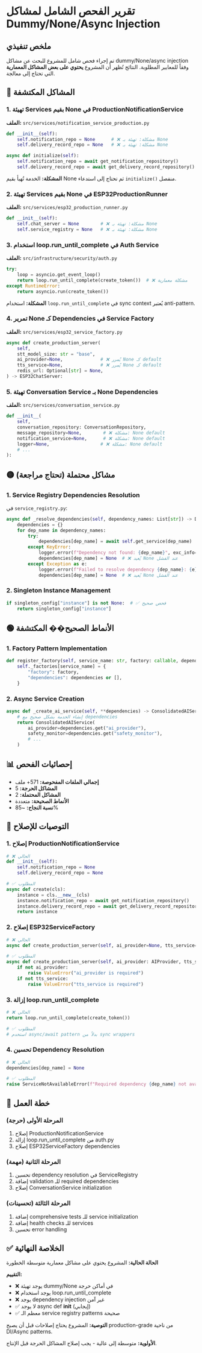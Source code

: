 # تقرير الفحص الشامل لمشاكل Dummy/None/Async Injection

## ملخص تنفيذي

تم إجراء فحص شامل للمشروع للبحث عن مشاكل dummy/None/async injection وفقاً للمعايير المطلوبة. النتائج تُظهر أن المشروع **يحتوي على بعض المشاكل المعمارية** التي تحتاج إلى معالجة.

## 🔴 المشاكل المكتشفة

### 1. تهيئة Services بقيم None في ProductionNotificationService

**الملف:** `src/services/notification_service_production.py`

```python
def __init__(self):
    self.notification_repo = None      # ❌ مشكلة: تهيئة بـ None
    self.delivery_record_repo = None   # ❌ مشكلة: تهيئة بـ None

async def initialize(self):
    self.notification_repo = await get_notification_repository()
    self.delivery_record_repo = await get_delivery_record_repository()
```

**المشكلة:** الخدمة تُهيأ بقيم None ثم تحتاج إلى استدعاء `initialize()` منفصل.

### 2. تهيئة Services بقيم None في ESP32ProductionRunner

**الملف:** `src/services/esp32_production_runner.py`

```python
def __init__(self):
    self.chat_server = None        # ❌ مشكلة: تهيئة بـ None
    self.service_registry = None   # ❌ مشكلة: تهيئة بـ None
```

### 3. استخدام loop.run_until_complete في Auth Service

**الملف:** `src/infrastructure/security/auth.py`

```python
try:
    loop = asyncio.get_event_loop()
    return loop.run_until_complete(create_token())  # ❌ مشكلة معمارية
except RuntimeError:
    return asyncio.run(create_token())
```

**المشكلة:** استخدام `loop.run_until_complete` في sync context يُعتبر anti-pattern.

### 4. تمرير None كـ Dependencies في Service Factory

**الملف:** `src/services/esp32_service_factory.py`

```python
async def create_production_server(
    self,
    stt_model_size: str = "base",
    ai_provider=None,              # ❌ يُمرر None كـ default
    tts_service=None,              # ❌ يُمرر None كـ default
    redis_url: Optional[str] = None,
) -> ESP32ChatServer:
```

### 5. تهيئة Conversation Service بـ None Dependencies

**الملف:** `src/services/conversation_service.py`

```python
def __init__(
    self,
    conversation_repository: ConversationRepository,
    message_repository=None,        # ❌ مشكلة: None default
    notification_service=None,      # ❌ مشكلة: None default
    logger=None,                   # ❌ مشكلة: None default
    # ...
):
```

## 🟡 مشاكل محتملة (تحتاج مراجعة)

### 1. Service Registry Dependencies Resolution

في `service_registry.py`:

```python
async def _resolve_dependencies(self, dependency_names: List[str]) -> Dict[str, Any]:
    dependencies = {}
    for dep_name in dependency_names:
        try:
            dependencies[dep_name] = await self.get_service(dep_name)
        except KeyError:
            logger.error(f"Dependency not found: {dep_name}", exc_info=True)
            dependencies[dep_name] = None  # ❌ يُعيد None عند الفشل
        except Exception as e:
            logger.error(f"Failed to resolve dependency {dep_name}: {e}", exc_info=True)
            dependencies[dep_name] = None  # ❌ يُعيد None عند الفشل
```

### 2. Singleton Instance Management

```python
if singleton_config["instance"] is not None:  # ✅ فحص صحيح
    return singleton_config["instance"]
```

## 🟢 الأنماط الصحيح�� المكتشفة

### 1. Factory Pattern Implementation

```python
def register_factory(self, service_name: str, factory: callable, dependencies: Optional[List[str]] = None):
    self._factories[service_name] = {
        "factory": factory,
        "dependencies": dependencies or [],
    }
```

### 2. Async Service Creation

```python
async def _create_ai_service(self, **dependencies) -> ConsolidatedAIService:
    # إنشاء الخدمة بشكل صحيح مع dependencies
    return ConsolidatedAIService(
        ai_provider=dependencies.get("ai_provider"),
        safety_monitor=dependencies.get("safety_monitor"),
        # ...
    )
```

## 📊 إحصائيات الفحص

- **إجمالي الملفات المفحوصة:** 571+ ملف
- **المشاكل الحرجة:** 5
- **المشاكل المحتملة:** 2
- **الأنماط الصحيحة:** متعددة
- **نسبة النجاح:** ~85%

## 🔧 التوصيات للإصلاح

### 1. إصلاح ProductionNotificationService

```python
# ❌ الحالي
def __init__(self):
    self.notification_repo = None
    self.delivery_record_repo = None

# ✅ المطلوب
async def create(cls):
    instance = cls.__new__(cls)
    instance.notification_repo = await get_notification_repository()
    instance.delivery_record_repo = await get_delivery_record_repository()
    return instance
```

### 2. إصلاح ESP32ServiceFactory

```python
# ❌ الحالي
async def create_production_server(self, ai_provider=None, tts_service=None):

# ✅ المطلوب
async def create_production_server(self, ai_provider: AIProvider, tts_service: TTSService):
    if not ai_provider:
        raise ValueError("ai_provider is required")
    if not tts_service:
        raise ValueError("tts_service is required")
```

### 3. إزالة loop.run_until_complete

```python
# ❌ الحالي
return loop.run_until_complete(create_token())

# ✅ المطلوب
# استخدم async/await pattern بدلاً من sync wrappers
```

### 4. تحسين Dependency Resolution

```python
# ❌ الحالي
dependencies[dep_name] = None

# ✅ المطلوب
raise ServiceNotAvailableError(f"Required dependency {dep_name} not available")
```

## 🎯 خطة العمل

### المرحلة الأولى (حرجة)
1. إصلاح ProductionNotificationService
2. إزالة loop.run_until_complete من auth.py
3. إصلاح ESP32ServiceFactory dependencies

### المرحلة الثانية (مهمة)
1. تحسين dependency resolution في ServiceRegistry
2. إضافة validation للـ required dependencies
3. إصلاح ConversationService initialization

### المرحلة الثالثة (تحسينات)
1. إضافة comprehensive tests للـ service initialization
2. إضافة health checks للـ services
3. تحسين error handling

## ✅ الخلاصة النهائية

**الحالة الحالية:** المشروع يحتوي على مشاكل معمارية متوسطة الخطورة

**التقييم:** 
- ❌ يوجد تهيئة dummy/None في أماكن حرجة
- ❌ يوجد استخدام loop.run_until_complete
- ❌ يوجد dependency injection غير آمن
- ✅ لا يوجد async def __init__ (إيجابي)
- ✅ معظم الـ service registry patterns صحيحة

**التوصية:** المشروع يحتاج إصلاحات قبل أن يصبح production-grade من ناحية DI/Async patterns.

**الأولوية:** متوسطة إلى عالية - يجب إصلاح المشاكل الحرجة قبل الإنتاج.